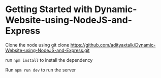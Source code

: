 # Getting Started with Dynamic-Website-using-NodeJS-and-Express

Clone the node using git clone https://github.com/adityaxtalk/Dynamic-Website-using-NodeJS-and-Express.git

run `npm install` to install the dependency

Run `npm run dev` to run the server
